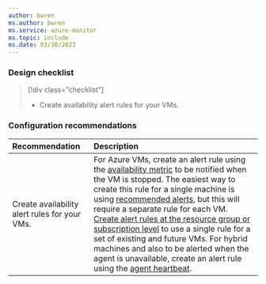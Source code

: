 ```yaml
---
author: bwren
ms.author: bwren
ms.service: azure-monitor
ms.topic: include
ms.date: 03/30/2023
---
```


### Design checklist

> [!div class="checklist"]
> - Create availability alert rules for your VMs.

### Configuration recommendations

| Recommendation | Description |
|:---|:---|
| Create availability alert rules for your VMs. | For Azure VMs, create an alert rule using the [availability metric](../vm/tutorial-monitor-vm-alert-availability.md) to be notified when the VM is stopped. The easiest way to create this rule for a single machine is using [recommended alerts](../vm/tutorial-monitor-vm-alert-recommended.md), but this will require a separate rule for each VM. [Create alert rules at the resource group or subscription level](../vm/monitor-virtual-machine-alerts.md#scaling-alert-rules) to use a single rule for a set of existing and future VMs. For hybrid machines and also to be alerted when the agent is unavailable, create an alert rule using the [agent heartbeat](../vm/monitor-virtual-machine-alerts.md#machine-unavailable). |
